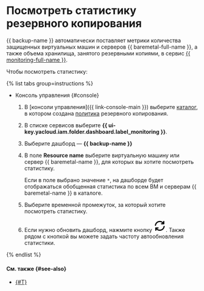 # Посмотреть статистику резервного копирования

{{ backup-name }} автоматически поставляет метрики количества защищенных виртуальных машин и серверов {{ baremetal-full-name }}, а также объема хранилища, занятого резервными копиями, в сервис [{{ monitoring-full-name }}](../../monitoring/).

Чтобы посмотреть статистику:

{% list tabs group=instructions %}

- Консоль управления {#console}

  1. В [консоли управления]({{ link-console-main }}) выберите [каталог](../../resource-manager/concepts/resources-hierarchy.md#folder), в котором создана [политика](../concepts/policy.md) резервного копирования.
  1. В списке сервисов выберите **{{ ui-key.yacloud.iam.folder.dashboard.label_monitoring }}**.
  1. Выберите дашборд — **{{ backup-name }}**
  1. В поле **Resource name** выберите виртуальную машину или сервер {{ baremetal-name }}, для которых вы хотите посмотреть статистику.

     Если в поле выбрано значение `*`, на дашборде будет отображаться обобщенная статистика по всем ВМ и серверам {{ baremetal-name }} в каталоге.

  1. Выберите временной промежуток, за который хотите посмотреть статистику.
  1. Если нужно обновить дашборд, нажмите кнопку ![](../../_assets/console-icons/arrows-rotate-right.svg). Также рядом с кнопкой вы можете задать частоту автообновления статистики.

{% endlist %}

#### См. также {#see-also}

* [{#T}](../metrics.md)
